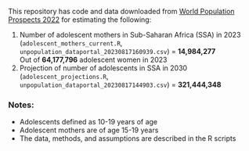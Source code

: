 This repository has code and data downloaded from [World Population Prospects 2022](https://population.un.org/dataportal/home) for estimating the following:

1. Number of adolescent mothers in Sub-Saharan Africa (SSA) in 2023 (`adolescent_mothers_current.R`, `unpopulation_dataportal_20230817160939.csv`) = **14,984,277**  
   Out of **64,177,796** adolescent women in 2023
3. Projection of number of adolescents in SSA in 2030 (`adolescent_projections.R`, `unpopulation_dataportal_20230817144903.csv`) = **321,444,348**

### Notes:
* Adolescents defined as 10-19 years of age
* Adolescent mothers are of age 15-19 years
* The data, methods, and assumptions are described in the R scripts


